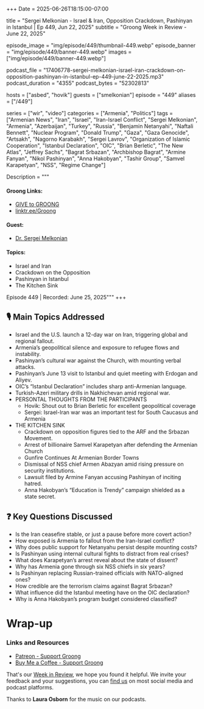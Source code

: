 +++
Date = 2025-06-26T18:15:00-07:00

title = "Sergei Melkonian - Israel & Iran, Opposition Crackdown, Pashinyan in Istanbul | Ep 449, Jun 22, 2025"
subtitle = "Groong Week in Review - June 22, 2025"

episode_image = "img/episode/449/thumbnail-449.webp"
episode_banner = "img/episode/449/banner-449.webp"
images = ["img/episode/449/banner-449.webp"]

podcast_file     = "17406778-sergei-melkonian-israel-iran-crackdown-on-opposition-pashinyan-in-istanbul-ep-449-june-22-2025.mp3"
podcast_duration = "4355"
podcast_bytes    = "52302813"

hosts = ["asbed", "hovik"]
guests = ["smelkonian"]
episode = "449"
aliases = ["/449"]

series = ["wir", "video"]
categories = ["Armenia", "Politics"]
tags = ["Armenian News", "Iran", "Israel", "Iran-Israel Conflict", "Sergei Melkonian", "Armenia", "Azerbaijan", "Turkey", "Russia", "Benjamin Netanyahi", "Naftali Bennett", "Nuclear Program", "Donald Trump", "Gaza", "Gaza Genocide", "Artsakh", "Nagorno Karabakh", "Sergei Lavrov", "Organization of Islamic Cooperation", "Istanbul Declaration", "OIC", "Brian Berletic", "The New Atlas", "Jeffrey Sachs", "Bagrat Srbazan", "Archbishop Bagrat", "Armine Fanyan", "Nikol Pashinyan", "Anna Hakobyan", "Tashir Group", "Samvel Karapetyan", "NSS", "Regime Change"]

Description = """

#### Groong Links:
* [GIVE to GROONG](https://podcasts.groong.org/donate)
* [linktr.ee/Groong](https://linktr.ee/groong)

#### Guest:
* [Dr. Sergei Melkonian](https://podcasts.groong.org/guest/smelkonian)

#### Topics:
* Israel and Iran
* Crackdown on the Opposition
* Pashinyan in Istanbul
* The Kitchen Sink

Episode 449 | Recorded: June 25, 2025"""
+++

## 🎙️ Main Topics Addressed

- Israel and the U.S. launch a 12-day war on Iran, triggering global and regional fallout.
- Armenia’s geopolitical silence and exposure to refugee flows and instability.
- Pashinyan’s cultural war against the Church, with mounting verbal attacks.
- Pashinyan’s June 13 visit to Istanbul and quiet meeting with Erdogan and Aliyev.
- OIC’s “Istanbul Declaration” includes sharp anti-Armenian language.
- Turkish-Azeri military drills in Nakhichevan amid regional war.
- PERSONTAL THOUGHTS FROM THE PARTICIPANTS
  - Hovik: Shout out to Brian Berletic for excellent geopolitical coverage
  - Sergei: Israel-Iran war was an important test for South Caucasus and Armenia
- THE KITCHEN SINK
  - Crackdown on opposition figures tied to the ARF and the Srbazan Movement.
  - Arrest of billionaire Samvel Karapetyan after defending the Armenian Church
  - Gunfire Continues At Armenian Border Towns
  - Dismissal of NSS chief Armen Abazyan amid rising pressure on security institutions.
  - Lawsuit filed by Armine Fanyan accusing Pashinyan of inciting hatred.
  - Anna Hakobyan’s “Education is Trendy” campaign shielded as a state secret.

## ❓ Key Questions Discussed

- Is the Iran ceasefire stable, or just a pause before more covert action?
- How exposed is Armenia to fallout from the Iran-Israel conflict?
- Why does public support for Netanyahu persist despite mounting costs?
- Is Pashinyan using internal cultural fights to distract from real crises?
- What does Karapetyan’s arrest reveal about the state of dissent?
- Why has Armenia gone through six NSS chiefs in six years?
- Is Pashinyan replacing Russian-trained officials with NATO-aligned ones?
- How credible are the terrorism claims against Bagrat Srbazan?
- What influence did the Istanbul meeting have on the OIC declaration?
- Why is Anna Hakobyan’s program budget considered classified?

# Wrap-up

### **Links and Resources**

* [Patreon - Support Groong](https://www.patreon.com/ann_groong)
* [Buy Me a Coffee - Support Groong](https://www.buymeacoffee.com/groong)

That's our [Week in Review](https://podcasts.groong.org/), we hope you found it helpful. We invite your feedback and your suggestions, you can [find us](https://linktr.ee/groong) on most social media and podcast platforms.

Thanks to __Laura Osborn__ for the music on our podcasts.

